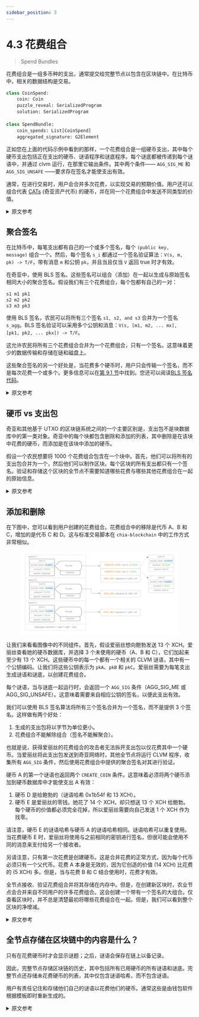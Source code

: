 ```yaml
---
sidebar_position: 3
---
```


# 4.3 花费组合

> Spend Bundles

花费组合是一组多币种的支出，通常提交给完整节点以包含在区块链中。在比特币中，相关的数据结构是交易。

```python
class CoinSpend:
    coin: Coin
    puzzle_reveal: SerializedProgram
    solution: SerializedProgram

class SpendBundle:
    coin_spends: List[CoinSpend]
    aggregated_signature: G2Element
```

正如您在上面的代码示例中看到的那样，一个花费组合是一组硬币支出，其中每个硬币支出包括正在支出的硬币、谜语程序和谜底程序。每个谜底都被传递到每个谜语中，并通过 clvm 运行，在那里它输出条件。其中两个条件—— `AGG_SIG_ME` 和 `AGG_SIG_UNSAFE` ——要求存在签名才能使支出有效。

通常，在进行交易时，用户会合并多次花费，以实现交易的预期价值。用户还可以组合代表 [CATs](https://chialisp.com/docs/puzzles/cats) (奇亚资产代币) 的硬币，并在同一个花费组合中发送不同类型的价值。

<details>
<summary>原文参考</summary>

A spend bundle is a set of spends of multiple coins, which is usually submitted to full nodes for inclusion into the blockchain. In Bitcoin, the relevant data structure would be the transaction.

```python
class CoinSpend:
    coin: Coin
    puzzle_reveal: SerializedProgram
    solution: SerializedProgram

class SpendBundle:
    coin_spends: List[CoinSpend]
    aggregated_signature: G2Element
```

As you can see in the code sample above, a spend bundle is a group of coin spends, where each coin spend includes the coin being spent, the puzzle program, and the solution program. Each solution is passed into each puzzle and run through the CLVM, where it outputs conditions. Two of the conditions -- `AGG_SIG_ME` and `AGG_SIG_UNSAFE` -- require
that a signature be present in order for the spend to be valid.

Usually, when making a transaction, a user would combine multiple spends, to achieve the desired value of the transaction. Users can also combine coins that represent [CATs](https://chialisp.com/docs/puzzles/cats) (Chia Asset Tokens), and send different types of values in the same spend bundle.

</details>

## 聚合签名

在比特币中，每笔支出都有自己的一个或多个签名，每个 `(public key, message)` 组合一个。然后，每个签名 `s_i` 都通过一个签名验证算法：`V(s, m, pk) -> T/F`，带有消息 `m` 和公钥 `pk`，并且当且仅当 `V` 返回 true 时才有效。

在奇亚中，使用 BLS 签名。这些签名可以组合（添加）在一起以生成与原始签名相同大小的聚合签名。假设我们有三个花费组合，每个包都有自己的一对：

```
s1 m1 pk1
s2 m2 pk2
s3 m3 pk3
```

使用 BLS 签名，农民可以将所有三个签名 `s1, s2, and s3` 合并为一个签名 `s_agg`。BLS 签名验证可以采用多个公钥和消息：`V(s, [m1, m2, ... mx], [pk1, pk2, ... pkx]) -> T/F`。

这允许农民将所有三个花费组合合并为一个花费组合，只有一个签名。这意味着更少的数据传输和存储在链和磁盘上。

这些聚合签名的另一个好处是，当花费多个硬币时，用户只会传输一个签名，而不是每次花费一个或多个。更多信息可以在[第 9.1 节](/docs/09keys/keys-and-signatures 'Section 9.1: Keys and Signatures')中找到。您还可以阅读[BLS 签名代码](https://github.com/Chia-Network/bls-signatures)。

<details>
<summary>原文参考</summary>

- ## Aggregate Signatures

In Bitcoin, each spend has its own signature or signatures, one for each `(public key, message)` combination. Then, each signature `s_i` is passed through a signature verification algorithm: `V(s, m, pk) -> T/F`, with the message `m` and public key `pk`, and would be valid if and only if `V` returns true.

In Chia, BLS signatures are used. These signatures can be combined (added) together to produce an aggregate signature of the same size as the originals. Let's say we have three spend bundles, each with its own pair:

```
s1 m1 pk1
s2 m2 pk2
s3 m3 pk3
```

With BLS signatures, farmers combine all three signatures `s1, s2, and s3` into one signature `s_agg`. The BLS signature verification can take multiple public keys and messages: `V(s, [m1, m2, ... mx], [pk1, pk2, ... pkx]) -> T/F`.

This allows the farmer to combine all three spend bundles into one spend bundle, with only one signature.which means less data is transmitted and stored on chain and disk.

Another benefit of these aggregate signatures is that when spending multiple coins, users will only transmit one signature, instead of one or more per spend. More information can be found in [Section 9.1](/docs/09keys/keys-and-signatures 'Section 9.1: Keys and Signatures'). You can also read the [code for BLS signatures](https://github.com/Chia-Network/bls-signatures).

</details>

## 硬币 vs 支出包

奇亚和其他基于 UTXO 的区块链系统之间的一个主要区别是，支出包不是块数据库中的第一类对象。奇亚中的每个块都包含删除和添加的列表，其中删除是在该块中花费的硬币，而添加是在该块中添加的硬币。

假设一个农民想要将 1000 个花费组合包含在一个块中。首先，他们可以将所有的支出包合并为一个，然后他们可以制作区块。每个区块的所有支出都只有一个签名。验证和存储这个区块的全节点不需要知道哪些花费与哪些其他花费组合在一起的原始信息。

<details>
<summary>原文参考</summary>

- ## Coins vs Spend Bundles

One major difference between Chia and other UTXO based blockchain systems, is that spend bundles are not a first-class object in the block database. Each block in chia contains a list of removals and additions, where removals are the coins spent in that block, and additions are the coins added in that block.

Let's say a farmer wants to include 1000 spend bundles into a block. First, they can combine all spend bundles into one,and then they can make the block. Each block will have exactly one signature for all spends. Full nodes that verify and store this block do not need to know the original information of which spends were bundled with which other spends.

</details>

## 添加和删除

在下图中，您可以看到用户创建的花费组合。花费组合中的移除是代币 A、B 和 C，增加的是代币 C 和 D。这与标准交易脚本在 `chia-blockchain` 中的工作方式非常相似。

<figure>

![](/img/spend_bundle.png)

</figure>

让我们来看看图像中的不同组件。首先，假设爱丽丝想向鲍勃发送 13 个 XCH。爱丽丝查看她的硬币数据库，并选择 3 个未使用的硬币（A、B 和 C），它们加起来至少有 13 个 XCH。这些硬币中的每一个都有一个相关的 CLVM 谜语，其中有一个公钥编码。让我们将这些公钥表示为 `pkA`、`pkB` 和 `pkC`。爱丽丝需要为每笔支出生成谜语和谜底，以创建花费组合。

每个谜语，当与谜底一起运行时，会返回一个 `AGG_SIG` 条件（AGG_SIG_ME 或 AGG_SIG_UNSAFE）。这意味着需要来自相应公钥的签名，以便此支出有效。

我们可以使用 BLS 签名算法将所有三个签名合并为一个签名，而不是提供 3 个签名。这样做有两个好处：

1. 生成的支出包将以字节为单位更小。
2. 花费组合不能解除组合（签名不能解聚合）。

也就是说，获得爱丽丝的花费组合的攻击者无法拆开支出包以仅花费其中一个硬币。当爱丽丝将此支出包发送到奇亚网络时，其他全节点将运行 CLVM 程序，收集所有 `AGG_SIG` 条件，然后使用花费组合中提供的聚合签名对其进行验证。

硬币 A 的第一个谜语也返回两个 `CREATE_COIN` 条件。这意味着必须将两个硬币添加到硬币数据库中才能使支出 A 有效：

1. 硬币 D 是给鲍勃的（谜语哈希 0x1b54f 和 13 XCH）。
2. 硬币 E 是爱丽丝的零钱。她花了 14 个 XCH，却只想送 13 个 XCH 给鲍勃。每个硬币的价值都必须完全花掉，所以爱丽丝需要向自己发送 1 个 XCH 作为找零。

请注意，硬币 E 的谜语哈希与硬币 A 的谜语哈希相同。谜语哈希可以重复使用。当花费硬币 E 时，爱丽丝将使用与之前相同的密钥进行签名，但很可能会使用不同的消息来支付给另一个接收者。

另请注意，只有第一次花费是创建硬币。这是合并花费的正常方式，因为每个代币必须只有一个父代币。花费 A 本身是无效的，因为它创造的价值 (14 XCH) 比花费的 (5 XCH) 多。但是，当与花费 B 和 C 结合使用时，花费才有效。

全节点接收、验证花费组合并将其存储在内存中。但是，在创建新区块时，农业节点会合并来自不同用户的许多花费组合。这会创建一个带有一个签名的大组合。仅查看区块时，并不总是清楚最初将哪些花费组合在一起。但是，我们可以看到整个区块的净增减。

<details>
<summary>原文参考</summary>

- ## Additions and Removals

In the figure below, you can see a spend bundle that was created by a user. The removals in the spend bundle are coins A, B, and C, and the additions are coins C and D. This is very similar to how the standard transaction script works in `chia-blockchain`.

<figure>

![](/img/spend_bundle.png)

</figure>

Let's go through the different components in the image. First, let's say Alice wants to send 13 XCH to Bob. Alice looks at her coin database, and selects 3 unspent coins (A, B, and C) that add up to at least 13 XCH. Each one of these coins has an associated CLVM puzzle, which has a public key encoded inside of it. Let's denote these public keys as `pkA`, `pkB`, and `pkC`. Alice needs to generate the puzzle and solution for each of the
spends, in order to create the spend bundle.

Each puzzle, when run with the solutions, returns an `AGG_SIG` condition (either AGG_SIG_ME or AGG_SIG_UNSAFE). This means that a signature is required from the respective public key, in order for this spend to be valid.

Instead of providing 3 signatures, we can use BLS signature arithmetic to combine all three into one signature. There are two benefits to doing this:

1. The resulting spend bundle will be smaller in bytes.
2. The spend bundle can not be unbundled (the signature cannot be de-aggregated).

That is, an attacker who obtains Alice's spend bundle is not able to pull apart the spend bundle in order to spend just one of the coins. When Alice sends this spend bundle to the Chia network, other full nodes will run the CLVM programs, collect all the `AGG_SIG` conditions, and then verify them using the aggregate signature provided in the spend bundle.

The first puzzle here for coin A also returns two `CREATE_COIN` conditions. This means that two coins must be added to the coin database in order for spend A to be valid:

1. Coin D is for Bob (puzzle hash 0x1b54f and 13 XCH).
2. Coin E is Alice's change. She spent 14 XCH, but only wanted to send 13 XCH to Bob. Each coin's value must be spent entirely, so Alice needs to send 1 XCH to herself as change.

Note that the puzzle hash of coin E is the same as that of coin A. Puzzle hashes can be reused. When spending coin E, Alice would sign with the same key as before, but would most likely use a different message that spends to another recipient.

Also note that only the first spend is creating the coins. This is the normal way to combine spends, since each coin must have exactly one parent. Spend A, by itself, would not be valid, since it creates more value (14 XCH) than it spends (5 XCH). However, the spend becomes valid when combined with spends B and C.

Full nodes receive, validate, and store the spend bundle in memory. However, when creating a new block, farming nodes will combine many spend bundles from different users. This creates one large spend bundle with one signature. When looking at just the block, it is not always clear which spends were bundled together initially. However, we can see the net additions and removals in the whole block.

</details>

## 全节点存储在区块链中的内容是什么？

只有在花费硬币时才会显示谜题；之后，谜语会保存在链上以备记录。

因此，完整节点存储区块链的历史，其中包括所有已用硬币的所有谜语和谜底。完整节点还存储未花费硬币的列表，其中仅包含谜语哈希，而不包含谜语。

用户有责任记住和存储他们自己的谜语以花费他们的硬币。通常这些是由钱包软件根据模板即时重新生成的。

<details>
<summary>原文参考</summary>

- ## What is stored in the blockchain, by full nodes?

Puzzles are only revealed when coins are spent; the puzzles are saved on-chain afterward for record-keeping purposes.

Full nodes, therefore, store the history of the blockchain, which includes all revealed puzzles and solutions, for all spent coins. Full nodes also store a list of unspent coins, which only contains puzzle hashes, and not puzzles.

Users are responsible for remembering and storing their own puzzles in order to spend their coins. Usually these are regenerated on the fly by wallet software, based on templates.

</details>
